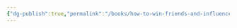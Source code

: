 ```yaml
---
{"dg-publish":true,"permalink":"/books/how-to-win-friends-and-influence-people/","dgPassFrontmatter":true,"noteIcon":"","created":"","updated":""}
---
```


